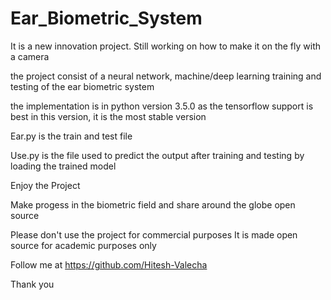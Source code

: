 # Ear_Biometric_System

It is a new innovation project.
Still working on how to make it on the fly with a camera

the project consist of a neural network, machine/deep learning training and testing of the ear biometric system

the implementation is in python version 3.5.0 as the tensorflow support is best in this version, it is the most stable version

Ear.py is the train and test file 

Use.py is the file used to predict the output after training and testing by loading the trained model

Enjoy the Project

Make progess in the biometric field and share around the globe open source

Please don't use the project for commercial purposes
It is made open source for academic purposes only

Follow me at https://github.com/Hitesh-Valecha

Thank you
